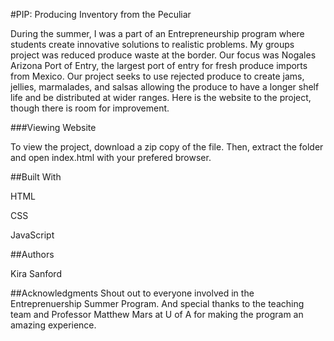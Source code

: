 #PIP: Producing Inventory from the Peculiar

During the summer, I was a part of an Entrepreneurship program where students create innovative solutions to realistic problems. My groups project was reduced produce waste at the border. Our focus was Nogales Arizona Port of Entry, the largest port of entry for fresh produce imports from Mexico. Our project seeks to use rejected produce to create jams, jellies, marmalades, and salsas allowing the produce to have a longer shelf life and be distributed at wider ranges. Here is the website to the project, though there is room for improvement.

###Viewing Website

To view the project, download a zip copy of the file. Then, extract the folder and open index.html with your prefered browser.

##Built With

HTML

CSS

JavaScript

##Authors

Kira Sanford

##Acknowledgments
Shout out to everyone involved in the Entreprenuership Summer Program. And special thanks to the teaching team and Professor Matthew Mars at U of A for making the program an amazing experience.
